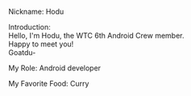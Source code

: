 Nickname: Hodu   

Introduction:   
Hello, I'm Hodu, the WTC 6th Android Crew member.   
Happy to meet you!   
Goatdu-   


My Role: Android developer   

My Favorite Food: Curry   

